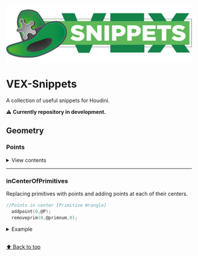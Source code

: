 [![Logo](/vex_snippets_logo.png)](https://github.com/Kuchavo/VEX-Snippets)

# VEX-Snippets
A collection of useful snippets for Houdini.

⚠️ **Сurrently repository in development.**

## Geometry

### Points

<details>
<summary>View contents</summary>

* [`inCenterOfPrimitives`](#incenterofprimitives)

</details>

---

### inCenterOfPrimitives

Replacing primitives with points and adding points at each of their centers.

```c
//Points in center [Primitive Wrangle]
  addpoint(0,@P);
  removeprim(0,@primnum,0);
```

<details>
<summary>Example</summary>

<img src="/img/inCenterOfPrimitives.jpg" width="1000px;"/>

</details>

<br>[⬆ Back to top](#geometry)

